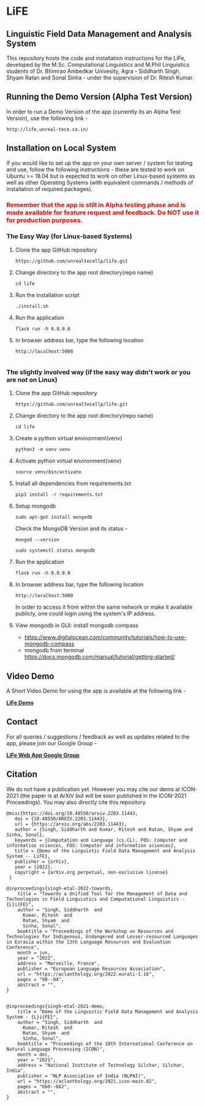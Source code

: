 # LiFE
## Linguistic Field Data Management and Analysis System

This repository hosts the code and installation instructions for the LiFe, developed by the M.Sc. Computational Linguistics and M.Phil Linguistics students of Dr. Bhimrao Ambedkar Univesity, Agra - Siddharth Singh, Shyam Ratan and Sonal Sinha - under the supervision of Dr. Ritesh Kumar.


## Running the Demo Version (Alpha Test Version)

In order to run a Demo Version of the app (currently its an Alpha Test Version), use the following link -

```
http://life.unreal-tece.co.in/
```

## Installation on Local System

If you would like to set up the app on your own server / system for testing and use, follow the following instructions - these are tested to work on Ubuntu >= 18.04 but is expected to work on other Linux-based systems as well as other Operating Systems (with equivalent commands / methods of installation of required packages).

### <font color="red"> Remember that the app is still in Alpha testing phase and is made available for feature request and feedback. Do NOT use it for production purposes. </font>

### The Easy Way (for Linux-based Systems)

1. Clone the app GitHub repository
    ```
    https://github.com/unrealtecellp/life.git
    ```
2.  Change directory to the app root directory(repo name)
    ```
    cd life
    ```
3. Run the installation script
    ```
    ./install.sh
    ```
4. Run the application
    ```
    flask run -h 0.0.0.0
    ```
5. In browser address bar, type the following location
    ```
    http://localhost:5000


### The slightly involved way (if the easy way didn't work or you are not on Linux)

1. Clone the app GitHub repository
    ```
    https://github.com/unrealtecellp/life.git
    ```
2.  Change directory to the app root directory(repo name)
    ```
    cd life
    ```
3. Create a python virtual environment(venv) 
    ```
    python3 -m venv venv
    ```  
4. Activate python virtual environment(venv) 
    ```
    source venv/bin/activate
    ```
5. Install all dependencies from requirements.txt
    ```
    pip3 install -r requirements.txt
    ```
6. Setup mongodb
    ```
    sudo apt-get install mongodb
    ```
    Check the MongoDB Version and its status -
    ```
    mongod --version

    sudo systemctl status mongodb
    ```
7. Run the application
    ```
    flask run -h 0.0.0.0
    ```
8. In browser address bar, type the following location
    ```
    http://localhost:5000
    ```

    In order to access it from within the same network or make it available publicly, one could login using the system's IP address.

9. View mongodb in GUI: install mongodb compass
    - https://www.digitalocean.com/community/tutorials/how-to-use-mongodb-compass
    - mongodb from terminal
    https://docs.mongodb.com/manual/tutorial/getting-started/       

## Video Demo
A Short Video Demo for using the app is available at the following link -

<b><a href="https://youtu.be/HJWCjeiv3mU">LiFe Demo</a></b>


## Contact

For all queries / suggestions / feedback as well as updates related to the app, please join our Google Group -

<b><a href=https://groups.google.com/g/lifeapp>LiFe Web App Google Group</a></b>

## Citation

We do not have a publication yet. However you may cite our demo at ICON-2021 (the paper is at ArXiV but will be soon published in the ICON-2021 Proceedings). You may also directly cite this repository.

    @misc{https://doi.org/10.48550/arxiv.2203.11443,
       doi = {10.48550/ARXIV.2203.11443},
       url = {https://arxiv.org/abs/2203.11443},
       author = {Singh, Siddharth and Kumar, Ritesh and Ratan, Shyam and Sinha, Sonal},
       keywords = {Computation and Language (cs.CL), FOS: Computer and information sciences, FOS: Computer and information sciences},
       title = {Demo of the Linguistic Field Data Management and Analysis System -- LiFE},
       publisher = {arXiv},
       year = {2022},
       copyright = {arXiv.org perpetual, non-exclusive license}
     }
    
    @inproceedings{singh-etal-2022-towards,
        title = "Towards a Unified Tool for the Management of Data and Technologies in Field Linguistics and Computational Linguistics - {L}i{FE}",
        author = "Singh, Siddharth  and
          Kumar, Ritesh  and
          Ratan, Shyam  and
          Sinha, Sonal",
        booktitle = "Proceedings of the Workshop on Resources and Technologies for Indigenous, Endangered and Lesser-resourced Languages in Eurasia within the 13th Language Resources and Evaluation Conference",
        month = jun,
        year = "2022",
        address = "Marseille, France",
        publisher = "European Language Resources Association",
        url = "https://aclanthology.org/2022.eurali-1.16",
        pages = "90--94",
        abstract = "",
    }


    @inproceedings{singh-etal-2021-demo,
        title = "Demo of the Linguistic Field Data Management and Analysis System - {L}i{FE}",
        author = "Singh, Siddharth  and
          Kumar, Ritesh  and
          Ratan, Shyam  and
          Sinha, Sonal",
        booktitle = "Proceedings of the 18th International Conference on Natural Language Processing (ICON)",
        month = dec,
        year = "2021",
        address = "National Institute of Technology Silchar, Silchar, India",
        publisher = "NLP Association of India (NLPAI)",
        url = "https://aclanthology.org/2021.icon-main.82",
        pages = "660--662",
        abstract = "",
    }